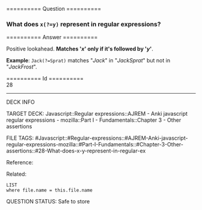 ========== Question ==========  

### What does `x(?=y)` represent in regular expressions?  

========== Answer ==========  

Positive lookahead. **Matches '_x_' only if it's followed by '_y_'**.

**Example**: `Jack(?=Sprat)` matches "_Jack_" in "_JackSprat_" but not in "_JackFrost_".

========== Id ==========  
28

---

DECK INFO

TARGET DECK: Javascript::Regular expressions::AJREM - Anki javascript regular expressions - mozilla::Part I - Fundamentals::Chapter 3 - Other assertions

FILE TAGS: #Javascript::#Regular-expressions::#AJREM-Anki-javascript-regular-expressions-mozilla::#Part-I-Fundamentals::#Chapter-3-Other-assertions::#28-What-does-x-y-represent-in-regular-ex

Reference:

Related:

```dataview
LIST
where file.name = this.file.name
```


QUESTION STATUS: Safe to store
